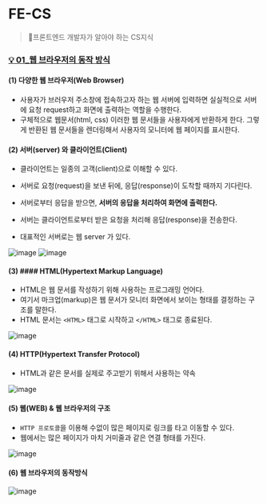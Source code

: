 # FE-CS
> 🧐프론트엔드 개발자가 알아야 하는 CS지식

### [💡 01_웹 브라우저의 동작 방식](https://github.com/oiosu/FE-CS/blob/master/01_%EC%9B%B9WEB/01.%20%EC%9B%B9%20%EB%B8%8C%EB%9D%BC%EC%9A%B0%EC%A0%80%EC%9D%98%20%EB%8F%99%EC%9E%91%20%EB%B0%A9%EC%8B%9D.md)
#### (1) 다양한 웹 브라우저(Web Browser)
* 사용자가 브러우저 주소창에 접속하고자 하는 웹 서버에 입력하면 실실적으로 서버에 요청 request하고 화면에 출력하는 역할을 수행한다. 
* 구체적으로 웹문서(html, css) 이러한 웹 문서들을 사용자에게 반환하게 한다. 그렇게 반환된 웹 문서들을 렌더링해서 사용자의 모니터에 웹 페이지를 표시한다.

#### (2) 서버(server) 와 클라이언트(Client)
* 클라이언트는 일종의 고객(client)으로 이해할 수 있다. 
* 서버로 요청(request)을 보낸 뒤에, 응답(response)이 도착할 때까지 기다린다.
* 서버로부터 응답을 받으면, **서버의 응답을 처리하여 화면에 출력한다.** 

* 서버는 클라이언트로부터 받은 요청을 처리해 응답(response)을 전송한다. 
* 대표적인 서버로는 웹 server 가 있다.

![image](https://github.com/oiosu/FE-CS/assets/99783474/a4f606fc-6328-4ab6-a626-b3900611e762)
![image](https://github.com/oiosu/FE-CS/assets/99783474/147792d9-c4fe-4409-a77b-90a2b6ed6b7b)

#### (3) #### HTML(Hypertext Markup Language)
* HTML은 웹 문서를 작성하기 위해 사용하는 프로그래밍 언어다. 
* 여기서 마크업(markup)은 웹 문서가 모니터 화면에서 보이는 형태를 결정하는 구조를 말한다. 
* HTML 문서는 `<HTML>` 태그로 시작하고 `</HTML>` 태그로 종료된다.

![image](https://github.com/oiosu/FE-CS/assets/99783474/e8df21df-2198-43c8-a2cc-43f475608324)

#### (4) HTTP(Hypertext Transfer Protocol)
* HTML과 같은 문서를 실제로 주고받기 위해서 사용하는 약속

![image](https://github.com/oiosu/FE-CS/assets/99783474/0877df7a-a872-4bff-8d39-41bd53766b4d)


#### (5) 웹(WEB) & 웹 브라우저의 구조 
* `HTTP 프로토콜`을 이용해 수없이 많은 페이지로 링크를 타고 이동할 수 있다. 
* 웹에서는 많은 페이지가 마치 거미줄과 같은 연결 형태를 가진다.

![image](https://github.com/oiosu/FE-CS/assets/99783474/f4829180-685c-4171-abf7-bcdc0d5b0fb2)


#### (6) 웹 브라우저의 동작방식

![image](https://github.com/oiosu/FE-CS/assets/99783474/0e85ac8f-7d46-429a-b65c-1f486aabd324)

